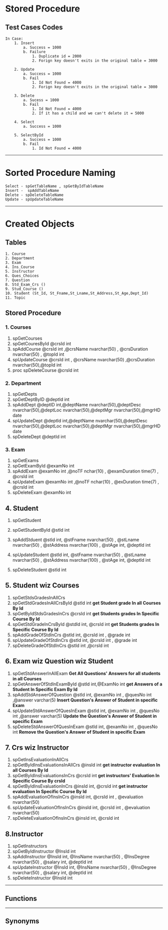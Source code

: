 # Stored Procedure 
## Test Cases Codes
    In Case: 
        1. Insert
            a. Success = 1000 
            b. Failure
                1. Duplicate id = 2000
                2. Forign key doesn't exits in the original table = 3000
        
        2. Update
            a. Success = 1000
            b. Fail
                1. Id Not Found = 4000
                2. Forign key doesn't exits in the original table = 3000

        3. Delete 
            a. Sucess = 1000
            b. Fail
                1. Id Not Found = 4000
                2. If it has a child and we can't delete it = 5000   
        
        4. Select
            a. Success = 1000
        
        5. SelectById
            a. Success = 1000
            b. Fail
                1. Id Not Found = 4000

 ---
 # Sorted Procedure Naming
    Select - spGetTableName , spGetByIdTableName
    Insert -  spAddTableName
    Delete - spDeleteTableName
    Update - spUpdateTableName

---
# Created Objects 

## Tables
    1. Course
    2. Department
    3. Exam
    4. Ins_Course
    5. Instructor
    6. Ques_Choices
    7. Question
    8. Std_Exam_Crs ()
    9. Stud_Course ()
    10. Student (St_Id, St_Fname,St_Lname,St_Address,St_Age,Dept_Id)
    11. Topic

## Stored Procedure 
### 1. Courses
1. spGetCourses 
2. spGetCouresById @crsId int 
3. spAddCourse @crsId int ,@crsName nvarchar(50) ,  @crsDuration nvarchar(50) , @topId int
4. spUpdateCourse @crsId int , @crsName nvarchar(50) ,@crsDuration nvarchar(50),@topId int
5. proc spDeleteCourse @crsId int

### 2. Department
1. spGetDepts
2. spGetDeptByID @deptId int
3. spAddDept @deptID int,@deptName nvarchar(50),@deptDesc nvarchar(50),@deptLoc nvarchar(50),@deptMgr nvarchar(50),@mgrHD date
4. spUpdateDept @deptId int,@deptName nvarchar(50),@deptDesc nvarchar(50),@deptLoc nvarchar(50),@deptMgr nvarchar(50),@mgrHD date
5. spDeleteDept @deptId int

### 3. Exam 
1. spGetExams
2. spGetExamById @examNo int
3. spAddExam @examNo int ,@noTF nchar(10) , @examDuration time(7) , @crsId int
4. spUpdateExam  @examNo int ,@noTF nchar(10) , @exDuration time(7) , @crsId int
5. spDeleteExam @examNo int
## 4. Student
1. spGetStudent
2. spGetStudentById @stId int
3. spAddStduent @stId int, @stFname nvarchar(50) , @stLname nvarchar(50) , @stAddress nvarchar(100) , @stAge int, @deptId int
4. spUpdateStudent @stId int, @stFname nvarchar(50) , @stLname nvarchar(50) , @stAddress nvarchar(100) , @stAge int, @deptId int

4. spDeleteStudent @stId int

## 5. Student wiz Courses   
1. spGetStdsGradesInAllCrs
2. spGetStdGradesInAllCrsById @stId int **get Student grade In all Courses By Id**
3. spGetByIdStdsGradesInCrs @crsId int **get Students grades In Specific Course By Id**
4. spGetStdGradeInCrsById @stdId int, @crsId int **get Students grades In Specific Course By Id**
5. spAddGradeOfStdInCrs @stId int, @crsId int , @grade int
6. spUpdateGradeOfStdInCrs @stId int, @crsId int , @grade int
7. spDeleteGradeOfStdInCrs @stId int ,@crsId int

## 6. Exam wiz Question wiz Student
1. spGetStdAnswerInAllExam 
    **Get All Questions' Answers for all students in all Courses**
2. spGetAnswerOfStdInExamById @stId int,@ExamNo int
    **get Answers of a Student In Specific Exam By Id**
3. spAddStdAnswerOfQuestion @stId int, @examNo int , @quesNo int ,@answer varchar(5) 
    **Insert Question's Answer of Student in specific Exam**
4. spUpdateStdAnswerOfQuesInExam @stId int, @examNo int , @quesNo int ,@answer varchar(5) 
    **Update the Question's Answer of Student in specific Exam**
5. spDeleteStdAnswerOfQuesInExam @stId int, @examNo int , @quesNo int 
    **Remove the Question's Answer of Student in specific Exam**

## 7. Crs wiz Instructor
1. spGetInsEvaluationInAllCrs 
2. spGetByIdInsEvaluationsInAllCrs @insId int **get instructor evaluation In all Courses By Id**
3. spGetByIdInsEvaluationsInCrs @crsId int **get instructors' Evaluation In Specific Course By crsId**
4. spGetByIdInsEvaluationInCrs @insId int, @crsId int **get instructor evaluation In Specific Course By Id**
5. spAddEvaluationOfInsInCrs @insId int, @crsId int , @evaluation nvarchar(50)
6. spUpdateEvaluationOfInsInCrs @insId int, @crsId int ,  @evaluation nvarchar(50)
7. spDeleteEvaluationOfInsInCrs @insId int, @crsId int

## 8.Instructor
1. spGetInstructors
2. spGetByIdInstructor @InsId int
3. spAddInstructor @InsId int, @InsName nvarchar(50) , @InsDegree nvarchar(50) , @salary int, @deptId int
4. spUpdateInstructor @InsId int, @InsName nvarchar(50) , @InsDegree nvarchar(50) , @salary int, @deptId int
5. spDeleteInstructor @InsId int

---
## Functions


---
## Synonyms
            
    